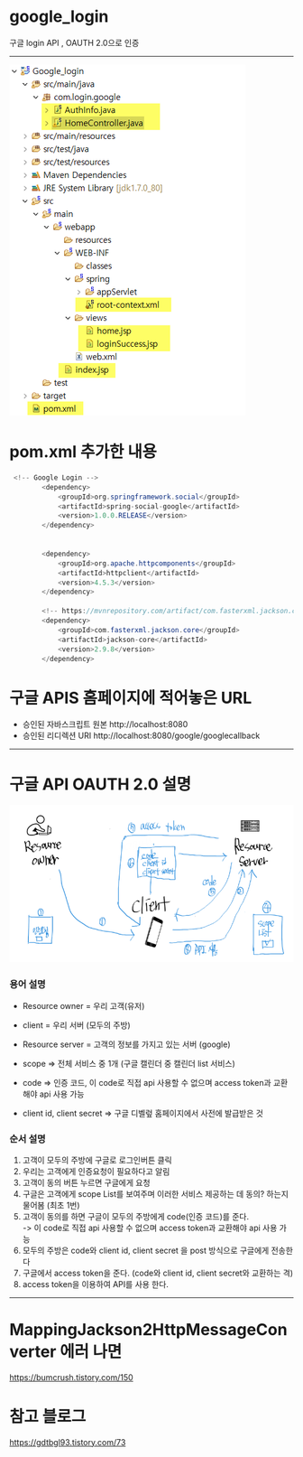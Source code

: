 # google_login
구글 login API , OAUTH 2.0으로 인증

-------------

![이미지11](./이미지11.png)  
  
# pom.xml 추가한 내용 
```java 
 <!-- Google Login -->
        <dependency>
            <groupId>org.springframework.social</groupId>
            <artifactId>spring-social-google</artifactId>
            <version>1.0.0.RELEASE</version>
        </dependency>
 
 
    	<dependency>
            <groupId>org.apache.httpcomponents</groupId>
            <artifactId>httpclient</artifactId>
            <version>4.5.3</version>
        </dependency>
        
        <!-- https://mvnrepository.com/artifact/com.fasterxml.jackson.core/jackson-core -->
		<dependency>
		    <groupId>com.fasterxml.jackson.core</groupId>
		    <artifactId>jackson-core</artifactId>
		    <version>2.9.8</version>
		</dependency>
``` 

# 구글 APIS 홈페이지에 적어놓은 URL
- 승인된 자바스크립트 원본
http://localhost:8080	
- 승인된 리디렉션 URI
http://localhost:8080/google/googlecallback	


-------------


# 구글 API OAUTH 2.0 설명
![이미지12](./이미지12.png)  

### 용어 설명
- Resource owner = 우리 고객(유저)
- client = 우리 서버 (모두의 주방)
- Resource server = 고객의 정보를 가지고 있는 서버 (google)  
  
- scope => 전체 서비스 중 1개 (구글 캘린더 중 캘린더 list 서비스)  
- code => 인증 코드,  이 code로 직접 api 사용할 수 없으며 access token과 교환해야 api 사용 가능
- client id, client secret => 구글 디벨렆 홈페이지에서 사전에 발급받은 것 



### 순서 설명
1. 고객이 모두의 주방에 구글로 로그인버튼 클릭
2. 우리는 고객에게 인증요청이 필요하다고 알림
3. 고객이 동의 버튼 누르면 구글에게 요청
4. 구글은 고객에게 scope List를 보여주며 이러한 서비스 제공하는 데 동의? 하는지 물어봄 (최초 1번)
5. 고객이 동의를 하면 구글이 모두의 주방에게 code(인증 코드)를 준다.  
  -> 이 code로 직접 api 사용할 수 없으며 access token과 교환해야 api 사용 가능
6. 모두의 주방은 code와 client id, client secret 을 post 방식으로 구글에게 전송한다
7. 구글에서 access token을 준다. (code와 client id, client secret와 교환하는 격)
8. access token을 이용하여 API를 사용 한다.


-------------


# MappingJackson2HttpMessageConverter 에러 나면  
https://bumcrush.tistory.com/150

# 참고 블로그  
https://gdtbgl93.tistory.com/73  
